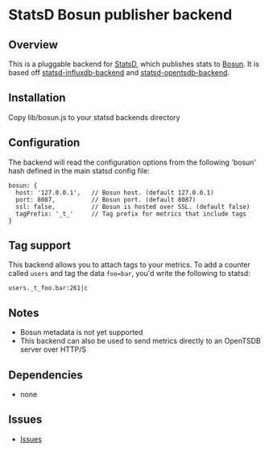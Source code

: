 # StatsD Bosun publisher backend

## Overview
This is a pluggable backend for [StatsD](https://github.com/etsy/statsd), which publishes stats to [Bosun](http://bosun.org/). It is based off [statsd-influxdb-backend](https://github.com/bernd/statsd-influxdb-backend) and [statsd-opentsdb-backend](https://github.com/danslimmon/statsd-opentsdb-backend).

## Installation

Copy lib/bosun.js to your statsd backends directory

## Configuration
The backend will read the configuration options from the following 'bosun' hash defined in the main statsd config file:
```
bosun: {
  host: '127.0.0.1',   // Bosun host. (default 127.0.0.1)
  port: 8087,          // Bosun port. (default 8087)
  ssl: false,          // Bosun is hosted over SSL. (default false)
  tagPrefix: '_t_'     // Tag prefix for metrics that include tags
}
```

## Tag support
This backend allows you to attach tags to your metrics. To add a counter
called `users` and tag the data `foo=bar`, you'd write the following to statsd:

    users._t_foo.bar:261|c

## Notes
- Bosun metadata is not yet supported
- This backend can also be used to send metrics directly to an OpenTSDB server over HTTP/S

## Dependencies
- none

## Issues
- [Issues](https://github.com/TrentScholl/statsd-bosun-backend/issues)
